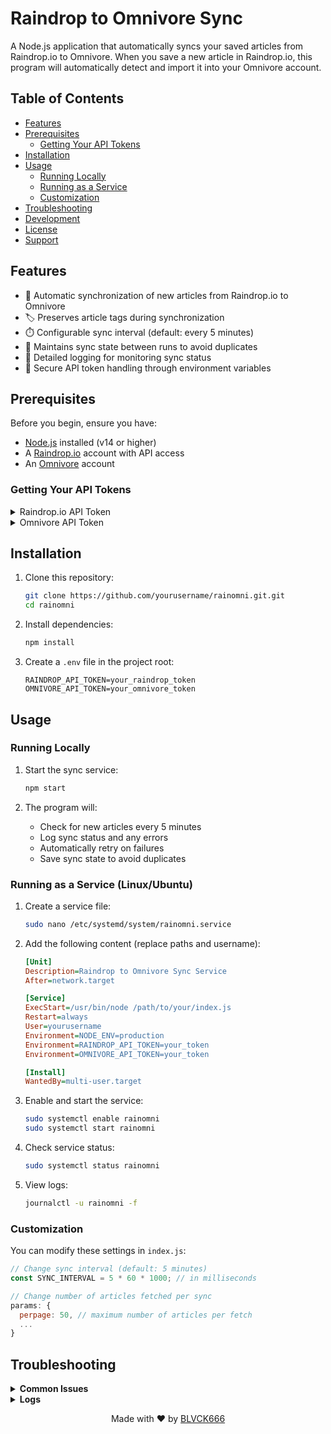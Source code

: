 # Raindrop to Omnivore Sync

A Node.js application that automatically syncs your saved articles from Raindrop.io to Omnivore. When you save a new article in Raindrop.io, this program will automatically detect and import it into your Omnivore account.

## Table of Contents

- [Features](#features)
- [Prerequisites](#prerequisites)
  - [Getting Your API Tokens](#getting-your-api-tokens)
- [Installation](#installation)
- [Usage](#usage)
  - [Running Locally](#running-locally)
  - [Running as a Service](#running-as-a-service-linuxubuntu)
  - [Customization](#customization)
- [Troubleshooting](#troubleshooting)
- [Development](#development)
- [License](#license)
- [Support](#support)

## Features

- 🔄 Automatic synchronization of new articles from Raindrop.io to Omnivore
- 🏷️ Preserves article tags during synchronization
- ⏱️ Configurable sync interval (default: every 5 minutes)
- 💾 Maintains sync state between runs to avoid duplicates
- 📝 Detailed logging for monitoring sync status
- 🔑 Secure API token handling through environment variables

## Prerequisites

Before you begin, ensure you have:

- [Node.js](https://nodejs.org/) installed (v14 or higher)
- A [Raindrop.io](https://raindrop.io/) account with API access
- An [Omnivore](https://omnivore.app/) account

### Getting Your API Tokens

<details>
<summary>Raindrop.io API Token</summary>

1. Go to [Raindrop.io Integration](https://app.raindrop.io/settings/integrations)
2. Click on "Create new app"
3. Fill in the app details
4. Copy the "Test token" - this will be your `RAINDROP_API_TOKEN`
</details>

<details>
<summary>Omnivore API Token</summary>

1. Log in to your Omnivore account
2. Go to Settings → API
3. Generate a new API token
4. Copy the token - this will be your `OMNIVORE_API_TOKEN`
</details>

## Installation

1. Clone this repository:

   ```bash
   git clone https://github.com/yourusername/rainomni.git.git
   cd rainomni
   ```

2. Install dependencies:

   ```bash
   npm install
   ```

3. Create a `.env` file in the project root:
   ```env
   RAINDROP_API_TOKEN=your_raindrop_token
   OMNIVORE_API_TOKEN=your_omnivore_token
   ```

## Usage

### Running Locally

1. Start the sync service:

   ```bash
   npm start
   ```

2. The program will:
   - Check for new articles every 5 minutes
   - Log sync status and any errors
   - Automatically retry on failures
   - Save sync state to avoid duplicates

### Running as a Service (Linux/Ubuntu)

1. Create a service file:

   ```bash
   sudo nano /etc/systemd/system/rainomni.service
   ```

2. Add the following content (replace paths and username):

   ```ini
   [Unit]
   Description=Raindrop to Omnivore Sync Service
   After=network.target

   [Service]
   ExecStart=/usr/bin/node /path/to/your/index.js
   Restart=always
   User=yourusername
   Environment=NODE_ENV=production
   Environment=RAINDROP_API_TOKEN=your_token
   Environment=OMNIVORE_API_TOKEN=your_token

   [Install]
   WantedBy=multi-user.target
   ```

3. Enable and start the service:

   ```bash
   sudo systemctl enable rainomni
   sudo systemctl start rainomni
   ```

4. Check service status:

   ```bash
   sudo systemctl status rainomni
   ```

5. View logs:
   ```bash
   journalctl -u rainomni -f
   ```

### Customization

You can modify these settings in `index.js`:

```javascript
// Change sync interval (default: 5 minutes)
const SYNC_INTERVAL = 5 * 60 * 1000; // in milliseconds

// Change number of articles fetched per sync
params: {
  perpage: 50, // maximum number of articles per fetch
  ...
}
```

## Troubleshooting

<details>
<summary><strong>Common Issues</strong></summary>

1. **No articles being synced**

   - Check if your API tokens are correct in `.env`
   - Verify you have new articles in Raindrop.io
   - Check the console logs for errors

2. **Duplicate articles**

   - Delete `last_sync_timestamp.txt` to reset sync state
   - Restart the service

3. **Connection errors**
   - Check your internet connection
   - Verify API endpoints are accessible
   - Check if API tokens are still valid
   </details>

<details>
<summary><strong>Logs</strong></summary>

The program creates these files:

- `last_import.csv`: Latest imported articles
- `last_sync_timestamp.txt`: Timestamp of last successful sync
</details>

<p align="center">
Made with ❤️ by <a href="https://github.com/blvck-666">BLVCK666</a>
</p>
